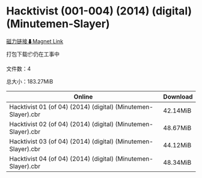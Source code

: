 # Hacktivist (001-004) (2014) (digital) (Minutemen-Slayer)

[磁力链接⬇Magnet Link](magnet:?xt=urn:btih:1e2ae2d2165579dda6871b353bc37de1a4bbce4b&dn=Hacktivist%20%28001-004%29%20%282014%29%20%28digital%29%20%28Minutemen-Slayer%29)

打包下载📦仍在工事中

文件数：4

总大小：183.27MiB

Online | Download
--- | ---
Hacktivist 01 (of 04) (2014) (digital) (Minutemen-Slayer).cbr | 42.14MiB
Hacktivist 02 (of 04) (2014) (digital) (Minutemen-Slayer).cbr | 48.67MiB
Hacktivist 03 (of 04) (2014) (digital) (Minutemen-Slayer).cbr | 44.12MiB
Hacktivist 04 (of 04) (2014) (digital) (Minutemen-Slayer).cbr | 48.34MiB